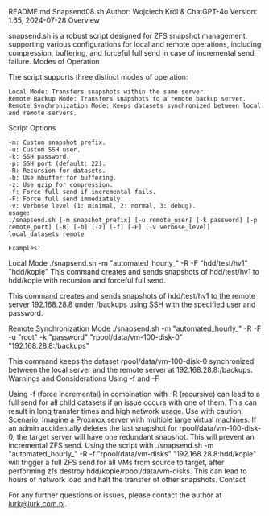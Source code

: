 README.md
Snapsend08.sh
Author: Wojciech Król & ChatGPT-4o
Version: 1.65, 2024-07-28
Overview

snapsend.sh is a robust script designed for ZFS snapshot management, supporting various configurations for local and remote operations, including compression, buffering, and forceful full send in case of incremental send failure.
Modes of Operation

The script supports three distinct modes of operation:

    Local Mode: Transfers snapshots within the same server.
    Remote Backup Mode: Transfers snapshots to a remote backup server.
    Remote Synchronization Mode: Keeps datasets synchronized between local and remote servers.

Script Options

    -m: Custom snapshot prefix.
    -u: Custom SSH user.
    -k: SSH password.
    -p: SSH port (default: 22).
    -R: Recursion for datasets.
    -b: Use mbuffer for buffering.
    -z: Use gzip for compression.
    -f: Force full send if incremental fails.
    -F: Force full send immediately.
    -v: Verbose level (1: minimal, 2: normal, 3: debug).
    usage:
    ./snapsend.sh [-m snapshot_prefix] [-u remote_user] [-k password] [-p remote_port] [-R] [-b] [-z] [-f] [-F] [-v verbose_level] local_datasets remote

    Examples:
Local Mode
./snapsend.sh -m "automated_hourly_" -R -F "hdd/test/hv1" "hdd/kopie"
This command creates and sends snapshots of hdd/test/hv1 to hdd/kopie with recursion and forceful full send.

This command creates and sends snapshots of hdd/test/hv1 to the remote server 192.168.28.8 under /backups using SSH with the specified user and password.

Remote Synchronization Mode
./snapsend.sh -m "automated_hourly_" -R -F -u "root" -k "password" "rpool/data/vm-100-disk-0" "192.168.28.8:/backups"

This command keeps the dataset rpool/data/vm-100-disk-0 synchronized between the local server and the remote server at 192.168.28.8:/backups.
Warnings and Considerations
Using -f and -F

Using -f (force incremental) in combination with -R (recursive) can lead to a full send for all child datasets if an issue occurs with one of them. This can result in long transfer times and high network usage. Use with caution.
Scenario:
Imagine a Proxmox server with multiple large virtual machines. If an admin accidentally deletes the last snapshot for rpool/data/vm-100-disk-0, the target server will have one redundant snapshot. This will prevent an incremental ZFS send. Using the script with ./snapsend.sh -m "automated_hourly_" -R -f "rpool/data/vm-disks" "192.168.28.8:hdd/kopie" will trigger a full ZFS send for all VMs from source to target, after performing zfs destroy hdd/kopie/rpool/data/vm-disks. This can lead to hours of network load and halt the transfer of other snapshots.
Contact

For any further questions or issues, please contact the author at lurk@lurk.com.pl.



